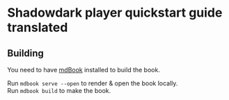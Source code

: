 # Shadowdark player quickstart guide translated

## Building
You need to have [mdBook](https://rust-lang.github.io/mdBook/guide/installation.html) installed to build the book.

Run `mdbook serve --open` to render & open the book locally.  
Run `mdbook build` to make the book.
